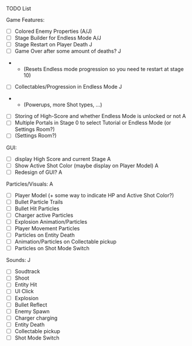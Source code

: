 TODO List

Game Features:

- [ ] Colored Enemy Properties      (A/J)
- [ ] Stage Builder for Endless Mode        A/J
- [ ] Stage Restart on Player Death         J
- [ ] Game Over after some amount of deaths?        J
- - (Resets Endless mode progression so you need te restart at stage 10)
- [ ] Collectables/Progression in Endless Mode      J
- - (Powerups, more Shot types, ...)
- [ ] Storing of High-Score and whether Endless Mode is unlocked or not     A
- [ ] Multiple Portals in Stage 0 to select Tutorial or Endless Mode (or Settings Room?)
- [ ] (Settings Room?)

GUI:

- [ ] display High Score and current Stage      A
- [ ] Show Active Shot Color (maybe display on Player Model)    A
- [ ] Redesign of GUI?      A

Particles/Visuals: A

- [ ] Player Model (+ some way to indicate HP and Active Shot Color?)
- [ ] Bullet Particle Trails
- [ ] Bullet Hit Particles
- [ ] Charger active Particles
- [ ] Explosion Animation/Particles
- [ ] Player Movement Particles
- [ ] Particles on Entity Death
- [ ] Animation/Particles on Collectable pickup
- [ ] Particles on Shot Mode Switch

Sounds:     J

- [ ] Soudtrack
- [ ] Shoot
- [ ] Entity Hit
- [ ] UI Click
- [ ] Explosion
- [ ] Bullet Reflect
- [ ] Enemy Spawn
- [ ] Charger charging
- [ ] Entity Death
- [ ] Collectable pickup
- [ ] Shot Mode Switch
